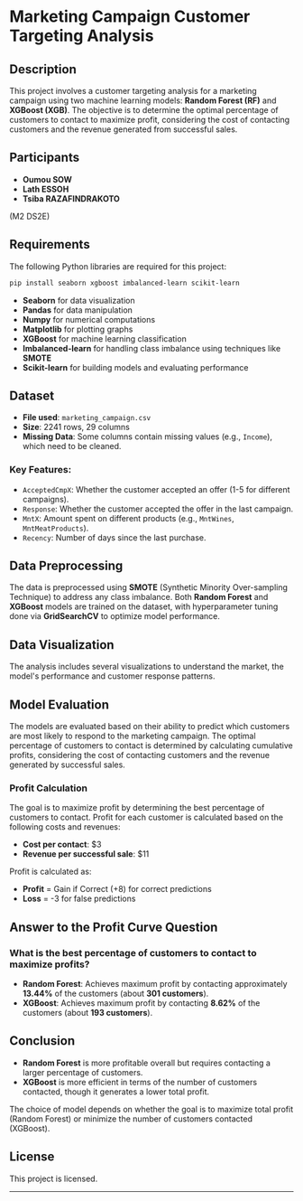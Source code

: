 # Marketing Campaign Customer Targeting Analysis

## Description

This project involves a customer targeting analysis for a marketing campaign using two machine learning models: **Random Forest (RF)** and **XGBoost (XGB)**. The objective is to determine the optimal percentage of customers to contact to maximize profit, considering the cost of contacting customers and the revenue generated from successful sales.

## Participants

- **Oumou SOW**
- **Lath ESSOH**
- **Tsiba RAZAFINDRAKOTO**

(M2 DS2E)

## Requirements

The following Python libraries are required for this project:

```bash
pip install seaborn xgboost imbalanced-learn scikit-learn
```

- **Seaborn** for data visualization
- **Pandas** for data manipulation
- **Numpy** for numerical computations
- **Matplotlib** for plotting graphs
- **XGBoost** for machine learning classification
- **Imbalanced-learn** for handling class imbalance using techniques like **SMOTE**
- **Scikit-learn** for building models and evaluating performance

## Dataset

- **File used**: `marketing_campaign.csv`
- **Size**: 2241 rows, 29 columns
- **Missing Data**: Some columns contain missing values (e.g., `Income`), which need to be cleaned.

### Key Features:
- `AcceptedCmpX`: Whether the customer accepted an offer (1-5 for different campaigns).
- `Response`: Whether the customer accepted the offer in the last campaign.
- `MntX`: Amount spent on different products (e.g., `MntWines`, `MntMeatProducts`).
- `Recency`: Number of days since the last purchase.

## Data Preprocessing

The data is preprocessed using **SMOTE** (Synthetic Minority Over-sampling Technique) to address any class imbalance. Both **Random Forest** and **XGBoost** models are trained on the dataset, with hyperparameter tuning done via **GridSearchCV** to optimize model performance.

## Data Visualization

The analysis includes several visualizations to understand the market, the model's performance and customer response patterns.

## Model Evaluation

The models are evaluated based on their ability to predict which customers are most likely to respond to the marketing campaign. The optimal percentage of customers to contact is determined by calculating cumulative profits, considering the cost of contacting customers and the revenue generated by successful sales.

### Profit Calculation

The goal is to maximize profit by determining the best percentage of customers to contact. Profit for each customer is calculated based on the following costs and revenues:

- **Cost per contact**: $3
- **Revenue per successful sale**: $11

Profit is calculated as:

- **Profit** = Gain if Correct (+8) for correct predictions
- **Loss** = -3 for false predictions

## Answer to the Profit Curve Question

### What is the best percentage of customers to contact to maximize profits?

- **Random Forest**: Achieves maximum profit by contacting approximately **13.44%** of the customers (about **301 customers**).
- **XGBoost**: Achieves maximum profit by contacting **8.62%** of the customers (about **193 customers**).

## Conclusion

- **Random Forest** is more profitable overall but requires contacting a larger percentage of customers.
- **XGBoost** is more efficient in terms of the number of customers contacted, though it generates a lower total profit.

The choice of model depends on whether the goal is to maximize total profit (Random Forest) or minimize the number of customers contacted (XGBoost).

## License

This project is licensed.

---
